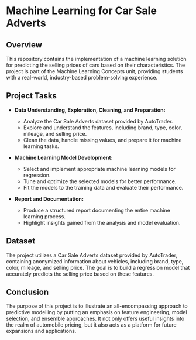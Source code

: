 # Machine Learning for Car Sale Adverts

## Overview

This repository contains the implementation of a machine learning solution for predicting the selling prices of cars based on their characteristics. The project is part of the Machine Learning Concepts unit, providing students with a real-world, industry-based problem-solving experience.

## Project Tasks

- **Data Understanding, Exploration, Cleaning, and Preparation:**
  - Analyze the Car Sale Adverts dataset provided by AutoTrader.
  - Explore and understand the features, including brand, type, color, mileage, and selling price.
  - Clean the data, handle missing values, and prepare it for machine learning tasks.

- **Machine Learning Model Development:**
  - Select and implement appropriate machine learning models for regression.
  - Tune and optimize the selected models for better performance.
  - Fit the models to the training data and evaluate their performance.

- **Report and Documentation:**
  - Produce a structured report documenting the entire machine learning process.
  - Highlight insights gained from the analysis and model evaluation.

## Dataset

The project utilizes a Car Sale Adverts dataset provided by AutoTrader, containing anonymized information about vehicles, including brand, type, color, mileage, and selling price. The goal is to build a regression model that accurately predicts the selling price based on these features.

## Conclusion

The purpose of this project is to illustrate an all-encompassing approach to predictive modelling by putting an emphasis on feature engineering, model selection, and ensemble approaches. It not only offers useful insights into the realm of automobile pricing, but it also acts as a platform for future expansions and applications.

